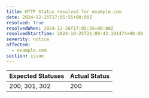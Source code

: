 ```yaml
---
title: HTTP Status resolved for example.com
date: 2024-12-26T17:05:55+00:00Z
resolved: True
resolvedWhen: 2024-12-26T17:05:55+00:00Z
resolvedStartTime: 2024-10-25T21:09:43.191474+00:00
severity: notice
affected:
  - example.com
section: issue
---
```


| Expected Statuses | Actual Status  |
|-------------------|----------------|
| 200, 301, 302 | 200 |
